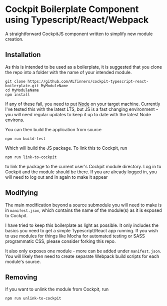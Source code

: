 # Cockpit Boilerplate Component using Typescript/React/Webpack

A straightforward CockpitJS component written to simplify new module creation. 

## Installation

As this is intended to be used as a boilerplate, it is suggested that you clone the repo into a folder with the name of your intended module. 

```
git clone https://github.com/ALTinners/cockpit-typescript-react-boilerplate.git MyModuleName
cd MyModuleName
npm install
```

If any of these fail, you need to put [Node](https://nodejs.org/en/download/) on your target machine. Currently I've tested this with the latest LTS, but JS is a fast changing environment - you will need regular updates to keep it up to date with the latest Node environs. 

You can then build the application from source 
```
npm run build-test
```

Which will build the JS package. To link this to Cockpit, run

```
npm run link-to-cockpit
```

to link the package to the current user's Cockpit module directory. Log in to Cockpit and the module should be there. If you are already logged in, you will need to log out and in again to make it appear

## Modifying

The main modification beyond a source submodule you will need to make is in `manifest.json`, which contains the name of the module(s) as it is exposed to Cockpit.

I have tried to keep this boilerplate as light as possible. It only includes the basics you need to get a simple Typescript/React app running. If you wish to use modules for things like Mocha for automated testing or SASS programmatic CSS, please consider forking this repo. 

It also only exposes one module - more can be added under `manifest.json`. You will likely then need to create separate Webpack build scripts for each module's source. 

## Removing

If you want to unlink the module from Cockpit, run

```
npm run unlink-to-cockpit
```